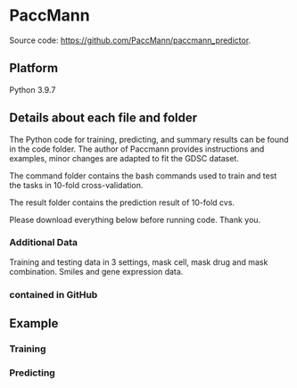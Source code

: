 # PaccMann

Source code: <https://github.com/PaccMann/paccmann_predictor>.

## Platform

Python 3.9.7

## Details about each file and folder
The Python code for training, predicting, and summary results can be found in the code folder. The author of Paccmann provides instructions and examples, minor changes are adapted to fit the GDSC dataset.

The command folder contains the bash commands used to train and test the tasks in 10-fold cross-validation.

The result folder contains the prediction result of 10-fold cvs.

Please download everything below before running code. Thank you.

### Additional Data
Training and testing data in 3 settings, mask cell, mask drug and mask combination. Smiles and gene expression data.


### contained in GitHub


## Example

### Training



### Predicting



